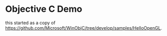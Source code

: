 # Objective C Demo

this started as a copy of https://github.com/Microsoft/WinObjC/tree/develop/samples/HelloOpenGL.



